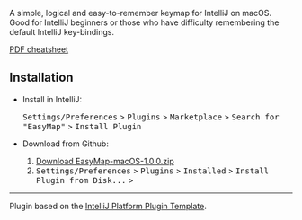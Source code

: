 <!-- Plugin description -->
A simple, logical and easy-to-remember keymap for IntelliJ on macOS. Good for IntelliJ beginners or those who have
difficulty remembering the default IntelliJ key-bindings.

[PDF cheatsheet](https://github.com/jonathanlocke/intellij-easymap-mac/blob/main/EasyMap%20macOS.pdf)
<!-- Plugin description end -->

## Installation

* Install in IntelliJ:

  <kbd>Settings/Preferences</kbd> > <kbd>Plugins</kbd> > <kbd>Marketplace</kbd> > <kbd>Search for "EasyMap"</kbd> >
  <kbd>Install Plugin</kbd>

* Download from Github:

    1. [Download EasyMap-macOS-1.0.0.zip](https://github.com/jonathanlocke/intellij-easymap-mac/blob/main/EasyMap-macOS-1.0.0.zip)
    2. <kbd>Settings/Preferences</kbd> > <kbd>Plugins</kbd> > <kbd>Installed</kbd> > <kbd>Install Plugin from
       Disk...</kbd> >

---
Plugin based on the [IntelliJ Platform Plugin Template][template].

[template]: https://github.com/JetBrains/intellij-platform-plugin-template
